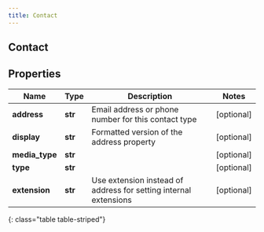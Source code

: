 ```yaml
---
title: Contact
---
```

## Contact

## Properties

|Name | Type | Description | Notes|
|------------ | ------------- | ------------- | -------------|
| **address** | **str** | Email address or phone number for this contact type | [optional] |
| **display** | **str** | Formatted version of the address property | [optional] |
| **media_type** | **str** |  | [optional] |
| **type** | **str** |  | [optional] |
| **extension** | **str** | Use extension instead of address for setting internal extensions | [optional] |
{: class="table table-striped"}


